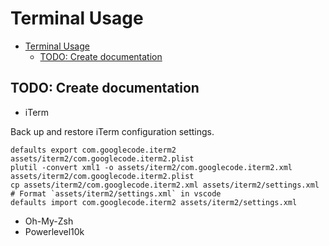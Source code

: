 # Terminal Usage

- [Terminal Usage](#terminal-usage)
  - [TODO: Create documentation](#todo-create-documentation)

## TODO: Create documentation

- iTerm

Back up and restore iTerm configuration settings.

```shell
defaults export com.googlecode.iterm2 assets/iterm2/com.googlecode.iterm2.plist
plutil -convert xml1 -o assets/iterm2/com.googlecode.iterm2.xml assets/iterm2/com.googlecode.iterm2.plist
cp assets/iterm2/com.googlecode.iterm2.xml assets/iterm2/settings.xml
# Format `assets/iterm2/settings.xml` in vscode
defaults import com.googlecode.iterm2 assets/iterm2/settings.xml
```

- Oh-My-Zsh
- Powerlevel10k

